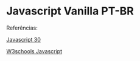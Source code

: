 # Javascript Vanilla PT-BR

Referências:

[Javascript 30](https://javascript30.com/)

[W3schools Javascript](https://www.w3schools.com/js/default.asp)
